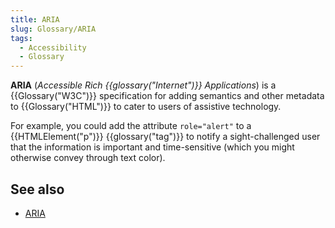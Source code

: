 ```yaml
---
title: ARIA
slug: Glossary/ARIA
tags:
  - Accessibility
  - Glossary
---
```


**ARIA** (_Accessible Rich {{glossary("Internet")}} Applications_) is a {{Glossary("W3C")}} specification for adding semantics and other metadata to {{Glossary("HTML")}} to cater to users of assistive technology.

For example, you could add the attribute `role="alert"` to a {{HTMLElement("p")}} {{glossary("tag")}} to notify a sight-challenged user that the information is important and time-sensitive (which you might otherwise convey through text color).

## See also

- [ARIA](/en-US/docs/Web/Accessibility/ARIA)
